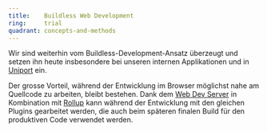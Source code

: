 ```yaml
---
title:    Buildless Web Development  
ring:     trial  
quadrant: concepts-and-methods
---
```


Wir sind weiterhin vom Buildless-Development-Ansatz überzeugt und setzen ihn heute insbesondere bei unseren internen
Applikationen und in [Uniport][uniport] ein.

Der grosse Vorteil, während der Entwicklung im Browser möglichst nahe am Quellcode zu arbeiten, bleibt bestehen. Dank
dem [Web Dev Server][web-dev-server] in Kombination mit [Rollup][rollup] kann während der Entwicklung mit den gleichen
Plugins gearbeitet werden, die auch beim späteren finalen Build für den produktiven Code verwendet werden.

[uniport]: https://uniport.ch
[web-dev-server]: ../tools/web-dev-server.html
[rollup]: https://rollupjs.org
